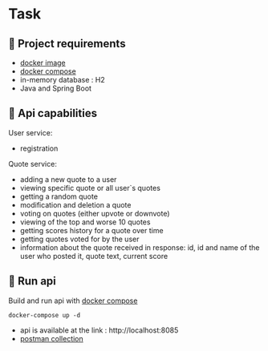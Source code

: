 # Task

## :small_blue_diamond: Project requirements

- [docker image](https://hub.docker.com/repository/docker/steshabolk/kameleoon/general)
- [docker compose](./docker-compose.yml)
- in-memory database : H2
- Java and Spring Boot

## :small_blue_diamond: Api capabilities

User service:

- registration

Quote service:

- adding a new quote to a user
- viewing specific quote or all user`s quotes
- getting a random quote
- modification and deletion a quote
- voting on quotes (either upvote or downvote)
- viewing of the top and worse 10 quotes
- getting scores history for a quote over time
- getting quotes voted for by the user
- information about the quote received in response: id, id and name of the user who posted it, quote text, current score

## :small_blue_diamond: Run api

Build and run api with [docker compose](./docker-compose.yml)

```
docker-compose up -d
```

- api is available at the link : http://localhost:8085
- [postman collection](./kameleoon.postman_collection.json)
